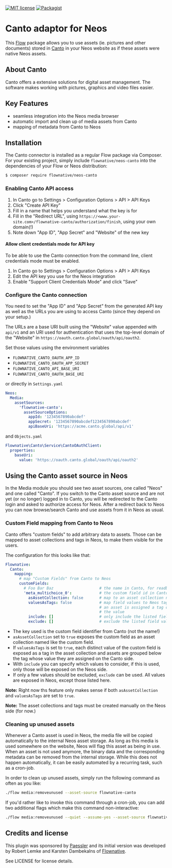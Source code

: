 [![MIT license](http://img.shields.io/badge/license-MIT-brightgreen.svg)](http://opensource.org/licenses/MIT)
[![Packagist](https://img.shields.io/packagist/v/flownative/neos-canto.svg)](https://packagist.org/packages/flownative/neos-canto)

# Canto adaptor for Neos

This [Flow](https://flow.neos.io) package allows you to use assets (ie.
pictures and other documents) stored in [Canto](https://www.canto.com/)
in your Neos website as if these assets were native Neos assets.

## About Canto

Canto offers a extensive solutions for digital asset management. The
software makes working with pictures, graphics and video files easier.

## Key Features

- seamless integration into the Neos media browser
- automatic import and clean up of media assets from Canto
- mapping of metadata from Canto to Neos

## Installation

The Canto connector is installed as a regular Flow package via Composer.
For your existing project, simply include `flownative/neos-canto` into
the dependencies of your Flow or Neos distribution:

```bash
$ composer require flownative/neos-canto
```

### Enabling Canto API access

1. In Canto go to Settings > Configuration Options > API > API Keys
2. Click "Create API Key"
3. Fill in a name that helps you understand what the key is for
4. Fill in the "Redirect URL", using `https://<www.your-site.com>/flownative-canto/authorization/finish`,
   using your own domain(!)
5. Note down "App ID", "App Secret" and "Website" of the new key

#### Allow client credentials mode for API key

To be able to use the Canto connection from the command line, client credentials
mode must be enabled.

1. In Canto go to Settings > Configuration Options > API > API Keys
2. Edit the API key you use for the Neos integration
3. Enable "Support Client Credentials Mode" and click "Save"

### Configure the Canto connection

You need to set the "App ID" and "App Secret" from the generated API key as well
as the URLs you are using to access Canto (since they depend on your setup.)

The URLs are a base URI built using the "Website" value appended with `api/v1`
and an URI used for authentication that uses the top-level domain of the "Website"
in `https://oauth.canto.global/oauth/api/oauth2`.

Set those values using the environment variables

- `FLOWNATIVE_CANTO_OAUTH_APP_ID`
- `FLOWNATIVE_CANTO_OAUTH_APP_SECRET`
- `FLOWNATIVE_CANTO_API_BASE_URI`
- `FLOWNATIVE_CANTO_OAUTH_BASE_URI`

or directly in `Settings.yaml` 

```yaml
Neos:
  Media:
    assetSources:
      'flownative-canto':
        assetSourceOptions:
          appId: '1234567890abcdef'
          appSecret: '1234567890abcdef1234567890abcdef'
          apiBaseUri: 'https://acme.canto.global/api/v1'
```

and `Objects.yaml`

```yaml
Flownative\Canto\Service\CantoOAuthClient:
  properties:
    baseUri:
      value: 'https://oauth.canto.global/oauth/api/oauth2'
```

## Using the Canto asset source in Neos

In the Media module you should see two asset sources, one called "Neos" and
one called "Canto". If you switch to the Canto asset source and are not yet
(or no longer) logged in to Canto, you will be redirected to the Canto login
and asked to authorize access for Neos. After a redirect back to Neos you
can now browse/search Canto and use assets from it in Neos as usual.

### Custom Field mapping from Canto to Neos

Canto offers "custom fields" to add arbitrary data to assets. Those can be
mapped to asset collections and tags in Neos, to make them visible for the
users.

The configuration for this looks like that:

```yaml
Flownative:
  Canto:
    mapping:
      # map "Custom Fields" from Canto to Neos
      customFields:
        # Foo Bar Baz                    # the name in Canto, for readbility
        'meta_multichoice_0':            # the custom field id in Canto
          asAssetCollection: false       # map to an asset collection named after the field
          valuesAsTags: false            # map field values to Neos tags; if true
                                         # an asset is assigned a tag corresponding to 
                                         # the value
          include: []                    # only include the listed field values as tags
          exclude: []                    # exclude the listed field values as tags
```

- The key used is the custom field identifier from Canto (not the name!)
- `asAssetCollection` set to `true` exposes the custom field as an asset
  collection named like the custom field.
- If `valuesAsTags` is set to `true`, each distinct value of the custom field
  is exposed as a tag in the asset collection and assets are grouped below the
  tag whose value they are assigned on the Canto side.
- With `include` you can specify which values to consider, if this is used, only
  those will be exposed on the Neos side.
- If only a few values should be excluded, `exclude` can be used. All values are
  exposed in Neos, except those listed here.

**Note:** Right now ths feature only makes sense if both `asAssetCollection` and
`valuesAsTags` are set to `true`.

**Note:** The asset collections and tags must be created manually on the Neos
side (for now.)

### Cleaning up unused assets

Whenever a Canto asset is used in Neos, the media file will be copied
automatically to the internal Neos asset storage. As long as this media
is used somewhere on the website, Neos will flag this asset as being in
use. When an asset is not used anymore, the binary data and the
corresponding metadata can be removed from the internal storage. While
this does not happen automatically, it can be easily automated by a
recurring task, such as a cron-job.

In order to clean up unused assets, simply run the following command as
often as you like:

```bash
./flow media:removeunused --asset-source flownative-canto
```

If you'd rather like to invoke this command through a cron-job, you can
add two additional flags which make this command non-interactive:

```bash
./flow media:removeunused --quiet --assume-yes --asset-source flownative-canto
```

## Credits and license

This plugin was sponsored by [Paessler](https://www.paessler.com/) and its
initial version was developed by Robert Lemke and Karsten Dambekalns of
[Flownative](https://www.flownative.com).

See LICENSE for license details.

